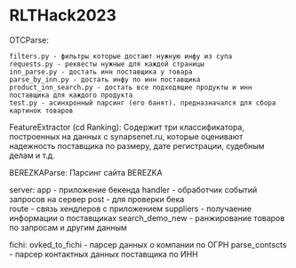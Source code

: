 # RLTHack2023

OTCParse:

    filters.py - фильтры которые достают нужную инфу из супа
    requests.py - реквесты нужные для каждой страницы
    inn_parse.py - достать инн поставщика у товара
    parse_by_inn.py - достать инфу по инн поставщика
    product_inn_search.py - достать все подходящие продукты и инн поставщика для каждого продукта
    test.py - асинхронный парсинг (его банят). предназначался для сбора картинок товаров

FeatureExtractor (cd Ranking):
    Содержит три классификатора, построенных на данных с synapsenet.ru, которые оценивают надежность поставщика по размеру, дате регистрации, судебным делам и т.д.

BEREZKAParse:
    Парсинг сайта BEREZKA

server:
    app - приложение бекенда
    handler - обработчик событий запросов на сервер
    post - для проверки бека    
    route - связь хендлеров с приложением
    suppliers - получаение информации о поставщиках
    search_demo_new - ранжирование товаров по запросам и другим данным


fichi:
    ovked_to_fichi - парсер данных о компании по ОГРН
    parse_contscts - парсер контактных данных поставщика по ИНН

